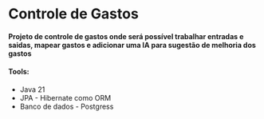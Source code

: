# Controle de Gastos
#### Projeto de controle de gastos onde será possível trabalhar entradas e saidas, mapear gastos e adicionar uma IA para sugestão de melhoria dos gastos

#### Tools:
- Java 21
- JPA - Hibernate como ORM
- Banco de dados - Postgress
